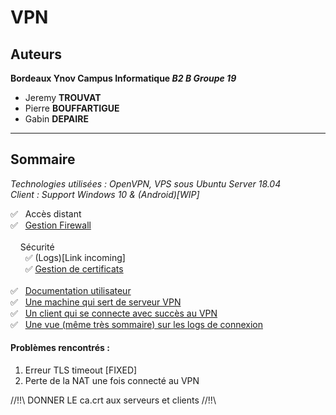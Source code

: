 # VPN

## Auteurs
**Bordeaux Ynov Campus Informatique *B2 B Groupe 19***
* Jeremy **TROUVAT**
* Pierre **BOUFFARTIGUE**
* Gabin **DEPAIRE**

<hr>

## Sommaire

<em>Technologies utilisées : OpenVPN, VPS sous Ubuntu Server 18.04<br>
Client : Support Windows 10 & (Android)[WIP]</em>

✅   Accès distant<br>
✅   [Gestion Firewall](https://github.com/PierreBouffartigue/OpenVPN/blob/master/doc/firewall.md)<br><br>
    Sécurité<br>
      ✅ (Logs)[Link incoming]<br>
      ✅ [Gestion de certificats](https://github.com/PierreBouffartigue/OpenVPN/tree/master/certificats)<br><br>
✅   [Documentation utilisateur](https://github.com/PierreBouffartigue/OpenVPN/blob/master/doc/userdoc.md)<br>
✅   [Une machine qui sert de serveur VPN](https://github.com/PierreBouffartigue/OpenVPN/tree/master/ip-configs/server)<br>
✅   [Un client qui se connecte avec succès au VPN](https://github.com/PierreBouffartigue/OpenVPN/blob/master/doc/connexionEstablished.txt)<br>
✅   [Une vue (même très sommaire) sur les logs de connexion](https://github.com/PierreBouffartigue/OpenVPN/tree/master/doc/log)<br>



#### Problèmes rencontrés : 
1. Erreur TLS timeout [FIXED]
2. Perte de la NAT une fois connecté au VPN







//!!\\ DONNER LE ca.crt aux serveurs et clients //!!\\
